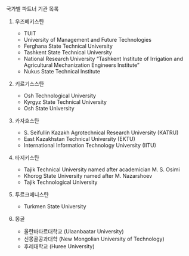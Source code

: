 국가별 파트너 기관 목록
1. 우즈베키스탄
    - TUIT
    - University of Management and Future Technologies
    - Ferghana State Technical University
    - Tashkent State Technical University
    - National Research University “Tashkent Institute of Irrigation and Agricultural Mechanization Engineers Institute”
    - Nukus State Technical Institute
        
2. 키르기스스탄
    
    - Osh Technological University
    - Kyrgyz State Technical University
    - Osh State University
        
3. 카자흐스탄
    
    - S. Seifullin Kazakh Agrotechnical Research University (KATRU)
    - East Kazakhstan Technical University (EKTU)
    - International Information Technology University (IITU)
        
4. 타지키스탄
    
    - Tajik Technical University named after academician M. S. Osimi
    - Khorog State University named after M. Nazarshoev
    - Tajik Technological University
        
5. 투르크메니스탄
    - Turkmen State University
        
6. 몽골
    
    - 울란바타르대학교 (Ulaanbaatar University)
    - 신몽골공과대학 (New Mongolian University of Technology)
    - 후레대학교 (Huree University)